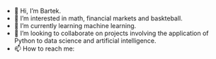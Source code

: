 - 👋 Hi, I’m Bartek.
- 👀 I’m interested in math, financial markets and baskteball.
- 🌱 I’m currently learning machine learning.
- 💞️ I’m looking to collaborate on projects involving the application of Python to data science and artificial intelligence.
- 📫 How to reach me: 

<!---
balango/balango is a ✨ special ✨ repository because its `README.md` (this file) appears on your GitHub profile.
You can click the Preview link to take a look at your changes.
--->
